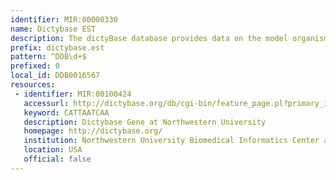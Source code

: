 ```yaml
---
identifier: MIR:00000330
name: Dictybase EST
description: The dictyBase database provides data on the model organism Dictyostelium discoideum and related species. It contains the complete genome sequence, ESTs, gene models and functional annotations. This collection references expressed sequence tag (EST) information.
prefix: dictybase.est
pattern: ^DDB\d+$
prefixed: 0
local_id: DDB0016567
resources:
 - identifier: MIR:00100424
   accessurl: http://dictybase.org/db/cgi-bin/feature_page.pl?primary_id=${lid}
   keyword: CATTAATCAA
   description: Dictybase Gene at Northwestern University
   homepage: http://dictybase.org/
   institution: Northwestern University Biomedical Informatics Center and Center for Genetic Medicine, Chicago, Illinois
   location: USA
   official: false
---
```

